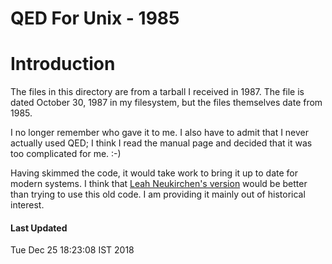 # QED For Unix - 1985

# Introduction

The files in this directory are from a tarball
I received in 1987.  The file is dated October 30, 1987 in my filesystem,
but the files themselves date from 1985.

I no longer remember who gave it to me.  I also have to admit
that I never actually used QED; I think I read the manual page and
decided that it was too complicated for me. :-)

Having skimmed the code, it would take work to bring it up to date
for modern systems. I think that
[Leah Neukirchen's version](https://github.com/chneukirchen/qed-caltech)
would be better than trying to use this old code.
I am providing it mainly out of historical interest.

#### Last Updated

Tue Dec 25 18:23:08 IST 2018
